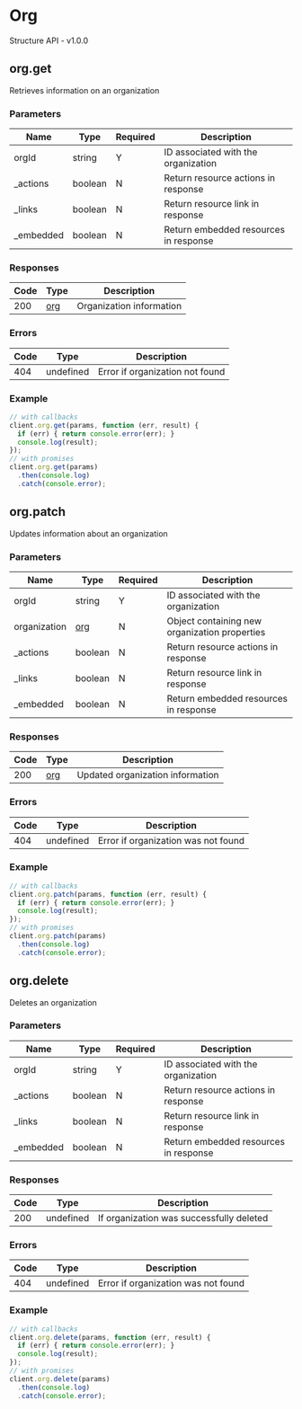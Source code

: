 # Org
Structure API - v1.0.0

## org.get
Retrieves information on an organization



### Parameters
| Name | Type | Required | Description |
| ---- | ---- | -------- | ----------- |
| orgId | string | Y | ID associated with the organization |
| _actions | boolean | N | Return resource actions in response |
| _links | boolean | N | Return resource link in response |
| _embedded | boolean | N | Return embedded resources in response |

### Responses
| Code | Type | Description |
| ---- | ---- | ----------- |
| 200 | [org](_schemas.md#/definitions/org) | Organization information |

### Errors
| Code | Type | Description |
| ---- | ---- | ----------- |
| 404 | undefined | Error if organization not found |

### Example
```javascript
// with callbacks
client.org.get(params, function (err, result) {
  if (err) { return console.error(err); }
  console.log(result);
});
// with promises
client.org.get(params)
  .then(console.log)
  .catch(console.error);
```
## org.patch
Updates information about an organization



### Parameters
| Name | Type | Required | Description |
| ---- | ---- | -------- | ----------- |
| orgId | string | Y | ID associated with the organization |
| organization | [org](_schemas.md#/definitions/org) | N | Object containing new organization properties |
| _actions | boolean | N | Return resource actions in response |
| _links | boolean | N | Return resource link in response |
| _embedded | boolean | N | Return embedded resources in response |

### Responses
| Code | Type | Description |
| ---- | ---- | ----------- |
| 200 | [org](_schemas.md#/definitions/org) | Updated organization information |

### Errors
| Code | Type | Description |
| ---- | ---- | ----------- |
| 404 | undefined | Error if organization was not found |

### Example
```javascript
// with callbacks
client.org.patch(params, function (err, result) {
  if (err) { return console.error(err); }
  console.log(result);
});
// with promises
client.org.patch(params)
  .then(console.log)
  .catch(console.error);
```
## org.delete
Deletes an organization



### Parameters
| Name | Type | Required | Description |
| ---- | ---- | -------- | ----------- |
| orgId | string | Y | ID associated with the organization |
| _actions | boolean | N | Return resource actions in response |
| _links | boolean | N | Return resource link in response |
| _embedded | boolean | N | Return embedded resources in response |

### Responses
| Code | Type | Description |
| ---- | ---- | ----------- |
| 200 | undefined | If organization was successfully deleted |

### Errors
| Code | Type | Description |
| ---- | ---- | ----------- |
| 404 | undefined | Error if organization was not found |

### Example
```javascript
// with callbacks
client.org.delete(params, function (err, result) {
  if (err) { return console.error(err); }
  console.log(result);
});
// with promises
client.org.delete(params)
  .then(console.log)
  .catch(console.error);
```
